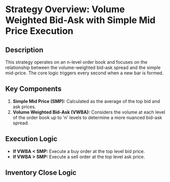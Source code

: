 # Strategy Overview: Volume Weighted Bid-Ask with Simple Mid Price Execution

## Description
This strategy operates on an n-level order book and focuses on the relationship between the volume-weighted bid-ask spread and the simple mid-price. The core logic triggers every second when a new bar is formed.

## Key Components
1. **Simple Mid Price (SMP):** Calculated as the average of the top bid and ask prices.
2. **Volume Weighted Bid-Ask (VWBA):** Considers the volume at each level of the order book up to 'n' levels to determine a more nuanced bid-ask spread.

## Execution Logic
- **If VWBA < SMP:** Execute a buy order at the top level bid price.
- **If VWBA > SMP:** Execute a sell order at the top level ask price.

## Inventory Close Logic 


